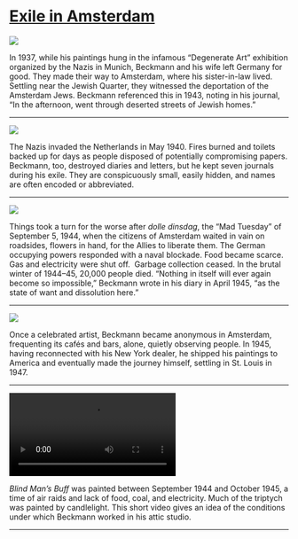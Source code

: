 # [Exile in Amsterdam](http://artstories.artsmia.org/#/stories/1128)

![](http://cdn.dx.artsmia.org/thumbs/tn_2014_TDX_MIAArtStories_411.jpg)

In 1937, while his paintings hung in the infamous “Degenerate Art” exhibition organized by the Nazis in Munich, Beckmann and his wife left Germany for good. They made their way to Amsterdam, where his sister-in-law lived. Settling near the Jewish Quarter, they witnessed the deportation of the Amsterdam Jews. Beckmann referenced this in 1943, noting in his journal, “In the afternoon, went through deserted streets of Jewish homes.”

---

![](http://cdn.dx.artsmia.org/thumbs/tn_2014_TDX_MIAArtStories_402.jpg)

The Nazis invaded the Netherlands in May 1940. Fires burned and toilets backed up for days as people disposed of potentially compromising papers. Beckmann, too, destroyed diaries and letters, but he kept seven journals during his exile. They are conspicuously small, easily hidden, and names are often encoded or abbreviated.

---

![](http://cdn.dx.artsmia.org/thumbs/tn_2014_TDX_MIAArtStories_403.jpg)

Things took a turn for the worse after *dolle dinsdag*, the “Mad Tuesday” of September 5, 1944, when the citizens of Amsterdam waited in vain on roadsides, flowers in hand, for the Allies to liberate them. The German occupying powers responded with a naval blockade. Food became scarce. Gas and electricity were shut off.  Garbage collection ceased. In the brutal winter of 1944–45, 20,000 people died. “Nothing in itself will ever again become so impossible,” Beckmann wrote in his diary in April 1945, “as the state of want and dissolution here.”

---

![](http://cdn.dx.artsmia.org/thumbs/tn_2014_TDX_MIAArtStories_409.jpg)

Once a celebrated artist, Beckmann became anonymous in Amsterdam, frequenting its cafés and bars, alone, quietly observing people. In 1945, having reconnected with his New York dealer, he shipped his paintings to America and eventually made the journey himself, settling in St. Louis in 1947.

---

<video src='http://cdn.dx.artsmia.org/videos/artstories/131021_mia334_0001.mp4'></video>

*Blind Man’s Buff* was painted between September 1944 and October 1945, a time of air raids and lack of food, coal, and electricity. Much of the triptych was painted by candlelight. This short video gives an idea of the conditions under which Beckmann worked in his attic studio.

---
